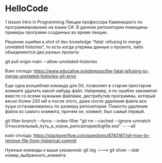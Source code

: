 # HelloCode
1 lesson Intro in Programming
Лекции профессора Камянецкого по программированию на языке C#. 
В данном репозитории помещены примеры программ созданных во время лекции.

Решение ошибки a shot of dev knowledge “fatal: refusing to merge unrelated histories”, то есть когда утеряны данные о проекте, либо объединяются два разных проекта: 

git pull origin main --allow-unrelated-histories

Взял отсюда: https://www.educative.io/edpresso/the-fatal-refusing-to-merge-unrelated-histories-git-error

Еще одна волшебная команда для Git, позволяет в старом престаром коммите удалить какой-нибудь файл. Например, я по ошибке закомитил вместе со всеми нужными файлами, дистрибутив программы, который весил более 200 мб и после этого, даже после удаления файла все пуши останавливались по размеру репозитория. Помогло удаление файла из самого коммита, причем он, коммит, был самый первый.

git filter-branch --force --index-filter "git rm --cached --ignore-unmatch Относительный_путь_в_корне_репозитория/bigfile.exe" -- --all

взял отсюда: https://stackoverflow.com/questions/8740187/git-how-to-remove-file-from-historical-commit

Нужные команды к выше указанной: git log  ---> git show --stat номер_выбранного_коммита
